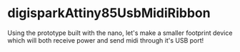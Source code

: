 # digisparkAttiny85UsbMidiRibbon
Using the prototype built with the nano, let's make a smaller footprint device which will both receive power and send midi through it's USB port!
